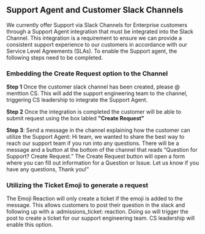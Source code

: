 ## Support Agent and Customer Slack Channels

We currently offer Support via Slack Channels for Enterprise customers through a Support Agent integration that must be integrated into the Slack Channel. This integration is a requirement to ensure we can provide a consistent support experience to our customers in accordance with our Service Level Agreements (SLAs). To enable the Support agent, the following steps need to be completed.

### Embedding the Create Request option to the Channel

**Step 1** Once the customer slack channel has been created, please @ menttion CS. This will add the support engineering team to the channel, triggering CS leadership to integrate the Support Agent.

**Step 2** Once the integration is completed the customer will be able to submit request using the box labled **"Create Request"**

**Step 3**: Send a message in the channel explaining how the customer can utilize the Support Agent: Hi team, we wanted to share the best way to reach our support team if you run into any questions. There will be a message and a button at the bottom of the channel that reads “Question for Support? Create Request.” The Create Request button will open a form where you can fill out information for a Question or Issue. Let us know if you have any questions, Thank you!”

### Utilizing the Ticket Emoji to generate a request

The Emoji Reaction will only create a ticket if the emoji is added to the message. This allows customers to post their question in the slack and following up with a :admissions_ticket: reaction. Doing so will trigger the post to create a ticket for our support engineering team. CS leadership will enable this option.
